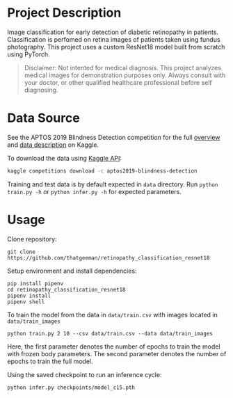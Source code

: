 # Project Description
Image classification for early detection of diabetic retinopathy in patients. Classification is 
perfomed on retina images of patients taken using fundus photography. This project uses a
custom ResNet18 model built from scratch using PyTorch. 

> Disclaimer: Not intented for medical diagnosis. This project analyzes medical images for demonstration 
> purposes only. Always consult with your doctor, or other qualified healthcare professional before
> self diagnosing.

# Data Source
See the APTOS 2019 Blindness Detection competition
for the full [overview](https://www.kaggle.com/c/aptos2019-blindness-detection/overview) and [data
description](https://www.kaggle.com/c/aptos2019-blindness-detection/data) on Kaggle.

To download the data using [Kaggle API](https://github.com/Kaggle/kaggle-api/blob/master/README.md):
```bash
kaggle competitions download -c aptos2019-blindness-detection
```
Training and test data is by default expected in `data` directory. Run `python train.py -h` or `python infer.py -h` for 
expected parameters.

# Usage
Clone repository:
```shell
git clone https://github.com/thatgeeman/retinopathy_classification_resnet18
```
Setup environment and install dependencies:
```shell
pip install pipenv
cd retinopathy_classification_resnet18
pipenv install
pipenv shell
```

To train the model from the data in `data/train.csv` with 
images located in `data/train_images`
```shell
python train.py 2 10 --csv data/train.csv --data data/train_images
```
Here, the first parameter denotes the number of epochs to train the model with
frozen body parameters. The second parameter denotes the number of epochs to train
the full model.

Using the saved checkpoint to run an inference cycle:
```shell
python infer.py checkpoints/model_c15.pth
```
